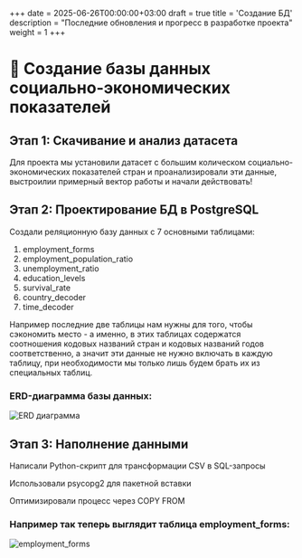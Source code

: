 +++
date = 2025-06-26T00:00:00+03:00
draft = true
title = 'Создание БД'
description = "Последние обновления и прогресс в разработке проекта"
weight = 1
+++

# 🚀 Создание базы данных социально-экономических показателей
## Этап 1: Скачивание и анализ датасета
Для проекта мы установили датасет с большим колическом социально-экономических показателей стран и проанализировали эти данные, выстроилии примерный вектор работы и начали действовать!

## Этап 2: Проектирование БД в PostgreSQL
Создали реляционную базу данных с 7 основными таблицами:
1. employment_forms
2. employment_population_ratio
3. unemployment_ratio
4. education_levels
5. survival_rate
6. country_decoder
7. time_decoder

Например последние две таблицы нам нужны для того, чтобы сэкономить место - а именно, в этих таблицах содержатся соотношения кодовых названий стран и кодовых названий годов соответственно, а значит эти данные не нужно включать в каждую таблицу, при необходимости мы только лишь будем брать их из специальных таблиц.

### ERD-диаграмма базы данных:
![ERD диаграмма](/images/ERD_diagram.png)

## Этап 3: Наполнение данными

Написали Python-скрипт для трансформации CSV в SQL-запросы

Использовали psycopg2 для пакетной вставки

Оптимизировали процесс через COPY FROM

### Например так теперь выглядит таблица employment_forms:
![employment_forms](/images/employment_forms.png)